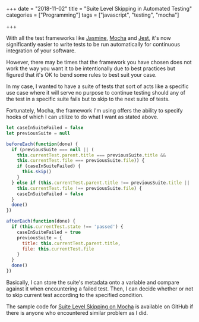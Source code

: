 +++
date = "2018-11-02"
title = "Suite Level Skipping in Automated Testing"
categories = ["Programming"]
tags = ["javascript", "testing", "mocha"]

+++

With all the test frameworks like [Jasmine](https://jasmine.github.io/), [Mocha](https://mochajs.org/) and [Jest](https://jestjs.io/), it's now significantly easier to write tests to be run automatically for continuous integration of your software.

However, there may be times that the framework you have chosen does not work the way you want it to be intentionally due to best practices but figured that it's OK to bend some rules to best suit your case.

In my case, I wanted to have a suite of tests that sort of acts like a specific use case where it will serve no purpose to continue testing should any of the test in a specific suite fails but to skip to the next suite of tests.

Fortunately, Mocha, the framework I'm using offers the ability to specify hooks of which I can utilize to do what I want as stated above.

```javascript
let caseInSuiteFailed = false
let previousSuite = null

beforeEach(function(done) {
  if (previousSuite === null || (
    this.currentTest.parent.title === previousSuite.title &&
    this.currentTest.file === previousSuite.file)) {
    if (caseInSuiteFailed) {
      this.skip()
    }
  } else if (this.currentTest.parent.title !== previousSuite.title ||
    this.currentTest.file !== previousSuite.file) {
    caseInSuiteFailed = false
  }
  done()
})

afterEach(function(done) {
  if (this.currentTest.state !== 'passed') {
    caseInSuiteFailed = true
    previousSuite = {
      title: this.currentTest.parent.title,
      file: this.currentTest.file
    }
  }
  done()
})
```

Basically, I can store the suite's metadata onto a variable and compare against it when encountering a failed test. Then, I can decide whether or not to skip current test according to the specified condition.

The sample code for [Suite Level Skipping on Mocha](https://github.com/josephting/mocha-suite-level-skipping) is available on GitHub if there is anyone who encountered similar problem as I did.
